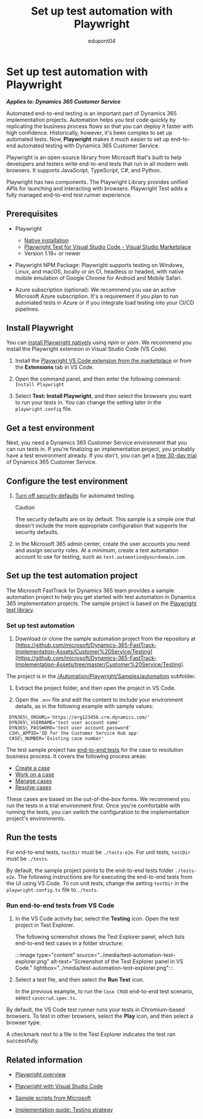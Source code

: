 ﻿---
title: Set up test automation with Playwright
description: Learn how to set up automated end-to-end testing with Playwright for Microsoft Dynamics 365 Customer Service projects.
author: edupont04
ms.author: darent
ms.topic: how-to
ms.date: 06/04/2025
ms.custom:
 - ai-gen-docs-bap
 - ai-gen-desc
 - ai-seo-date:08/23/2023
 - bap-template
 - O25-Service
---

# Set up test automation with Playwright

***Applies to: Dynamics 365 Customer Service***

Automated end-to-end testing is an important part of Dynamics 365 implementation projects. Automation helps you test code quickly by replicating the business process flows so that you can deploy it faster with high confidence. Historically, however, it's been complex to set up automated tests. Now, **Playwright** makes it much easier to set up end-to-end automated testing with Dynamics 365 Customer Service.

Playwright is an open-source library from Microsoft that's built to help developers and testers write end-to-end tests that run in all modern web browsers. It supports JavaScript, TypeScript, C\#, and Python.

Playwright has two components. The Playwright Library provides unified APIs for launching and interacting with browsers. Playwright Test adds a fully managed end-to-end test runner experience.

## Prerequisites

- Playwright

  - [Native installation](https://playwright.dev)
  - [Playwright Test for Visual Studio Code - Visual Studio Marketplace](https://marketplace.visualstudio.com/items?itemName=ms-playwright.playwright)
  - Version 1.19+ or newer

- Playwright NPM Package: Playwright supports testing on Windows, Linux, and macOS, locally or on CI, headless or headed, with native mobile emulation of Google Chrome for Android and Mobile Safari.

- Azure subscription (optional): We recommend you use an active Microsoft Azure subscription. It's a requirement if you plan to run automated tests in Azure or if you integrate load testing into your CI/CD pipelines.

## Install Playwright

You can [install Playwright natively](https://playwright.dev/docs/intro) using *npm* or *yarn*. We recommend you install the Playwright extension in Visual Studio Code (VS Code).

1. Install the [Playwright VS Code extension from the marketplace](https://marketplace.visualstudio.com/items?itemName=ms-playwright.playwright) or from the **Extensions** tab in VS Code.

1. Open the command panel, and then enter the following command: `Install Playwright`

1. Select **Test: Install Playwright**, and then select the browsers you want to run your tests in. You can change the setting later in the `playwright.config` file.

## Get a test environment

Next, you need a Dynamics 365 Customer Service environment that you can run tests in. If you're finalizing an implementation project, you probably have a test environment already. If you don't, you can get a [free 30-day trial](https://learn.microsoft.com/dynamics365/customer-service/implement/try-customer-service) of Dynamics 365 Customer Service.

## Configure the test environment

1. [Turn off security defaults](https://learn.microsoft.com/entra/fundamentals/security-defaults) for automated testing.

    > [!CAUTION]
    > The security defaults are on by default. This sample is a simple one that doesn't include the more appropriate configuration that supports the security defaults.
1. In the Microsoft 365 admin center, create the user accounts you need and assign security roles. At a minimum, create a test automation account to use for testing, such as `test.automation@yourdomain.com`.

## Set up the test automation project

The Microsoft FastTrack for Dynamics 365 team provides a sample automation project to help you get started with test automation in Dynamics 365 implementation projects. The sample project is based on the [Playwright test library](https://github.com/microsoft/playwright/tree/main/tests/library).

### Set up test automation

1. Download or clone the sample automation project from the repository at [https://github.com/microsoft/Dynamics-365-FastTrack-Implementation-Assets/Customer%20Service/Testing](https://github.com/microsoft/Dynamics-365-FastTrack-Implementation-Assets/tree/master/Customer%20Service/Testing).

  The project is in the [/Automation/Playwright/Samples/automation](https://github.com/microsoft/Dynamics-365-FastTrack-Implementation-Assets/tree/master/Customer%20Service/Testing/Automation/Playwright/Samples/automation) subfolder.

1. Extract the project folder, and then open the project in VS Code.

1. Open the `.env` file and edit the content to include your environment details, as in the following example with sample values:

 ```text
  DYN365\_ORGURL='https://org123456.crm.dynamics.com/'
  DYN365\_USERNAME='test user account name'
  DYN365\_PASSWORD='test user account password'
  CSH\_APPID='ID for the Customer Service Hub app'
  CASE\_NUMBER='Existing case number' 
 ```

The test sample project has [end-to-end tests](https://github.com/microsoft/Dynamics-365-FastTrack-Implementation-Assets/tree/master/Customer%20Service/Testing/Automation/Playwright/Samples/automation/tests-e2e) for the case to resolution business process. It covers the following process areas:

- [Create a case](../business-processes/case-to-resolution-areas.md#create-a-case)
- [Work on a case](../business-processes/case-to-resolution-areas.md#work-on-a-case)
- [Manage cases](../business-processes/case-to-resolution-areas.md#manage-cases)
- [Resolve cases](../business-processes/case-to-resolution-areas.md#resolve-cases)

These cases are based on the out-of-the-box forms. We recommend you run the tests in a trial environment first. Once you're comfortable with running the tests, you can switch the configuration to the implementation project's environments.

## Run the tests

For end-to-end tests, `testDir` must be `./tests-e2e`. For unit tests, `testDir` must be `./tests`.

By default, the sample project points to the end-to-end tests folder `./tests-e2e`. The following instructions are for executing the end-to-end tests from the UI using VS Code. To run unit tests, change the setting `testDir` in the `playwright.config.ts` file to `./tests`.

### Run end-to-end tests from VS Code

1. In the VS Code activity bar, select the **Testing** icon. Open the test project in Test Explorer.

    The following screenshot shows the Test Explorer panel, which lists end-to-end test cases in a folder structure:
  
    :::image type="content" source="../media/test-automation-test-explorer.png" alt-text="Screenshot of the Test Explorer panel in VS Code." lightbox="../media/test-automation-test-explorer.png":::

1. Select a test file, and then select the **Run Test** icon.

    In the previous example, to run the `Case CRUD` end-to-end test scenario, select `casecrud.spec.ts`.

By default, the VS Code test runner runs your tests in Chromium-based browsers. To test in other browsers, select the **Play** icon, and then select a browser type.

A checkmark next to a file in the Test Explorer indicates the test ran successfully.

## Related information

- [Playwright overview](https://playwright.dev/docs/intro)

- [Playwright with Visual Studio Code](https://playwright.dev/docs/getting-started-vscode)

- [Sample scripts from Microsoft](https://github.com/microsoft/Dynamics-365-FastTrack-Implementation-Assets/tree/master/Customer%20Service/Testing/Automation)

- [Implementation guide: Testing strategy](../implementation-guide/testing-strategy.md)

<!--## Tags

*Products:* Dynamics 365 Customer Service-->
